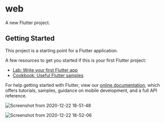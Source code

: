 # web

A new Flutter project.

## Getting Started

This project is a starting point for a Flutter application.

A few resources to get you started if this is your first Flutter project:

- [Lab: Write your first Flutter app](https://flutter.dev/docs/get-started/codelab)
- [Cookbook: Useful Flutter samples](https://flutter.dev/docs/cookbook)

For help getting started with Flutter, view our
[online documentation](https://flutter.dev/docs), which offers tutorials,
samples, guidance on mobile development, and a full API reference.

![Screenshot from 2020-12-22 18-51-48](https://user-images.githubusercontent.com/66690508/102914514-0df06a00-4489-11eb-9312-c92fd98a714c.png)


![Screenshot from 2020-12-22 18-52-06](https://user-images.githubusercontent.com/66690508/102914683-5a3baa00-4489-11eb-8468-88ab76da345f.png)
